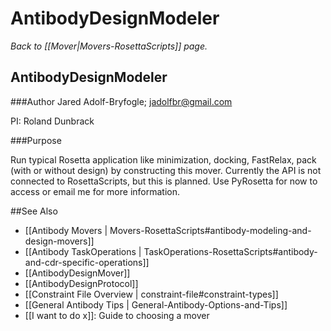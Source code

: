 # AntibodyDesignModeler
*Back to [[Mover|Movers-RosettaScripts]] page.*
## AntibodyDesignModeler

###Author
Jared Adolf-Bryfogle; jadolfbr@gmail.com

PI: Roland Dunbrack

###Purpose

Run typical Rosetta application like minimization, docking, FastRelax, pack (with or without design) by constructing this mover.  Currently the API is not connected to RosettaScripts, but this is planned.  Use PyRosetta for now to access or email me for more information.  



##See Also

* [[Antibody Movers | Movers-RosettaScripts#antibody-modeling-and-design-movers]]
* [[Antibody TaskOperations | TaskOperations-RosettaScripts#antibody-and-cdr-specific-operations]]
* [[AntibodyDesignMover]]
* [[AntibodyDesignProtocol]]
* [[Constraint File Overview | constraint-file#constraint-types]]
* [[General Antibody Tips | General-Antibody-Options-and-Tips]]
* [[I want to do x]]: Guide to choosing a mover